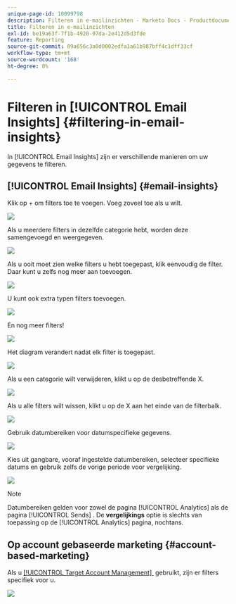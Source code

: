 ```yaml
---
unique-page-id: 10099798
description: Filteren in e-mailinzichten - Marketo Docs - Productdocumentatie
title: Filteren in e-mailinzichten
exl-id: be19a63f-7f1b-4920-97da-2e412d5d3fde
feature: Reporting
source-git-commit: 09a656c3a0d0002edfa1a61b987bff4c1dff33cf
workflow-type: tm+mt
source-wordcount: '168'
ht-degree: 0%

---
```


# Filteren in [!UICONTROL Email Insights] {#filtering-in-email-insights}

In [!UICONTROL Email Insights] zijn er verschillende manieren om uw gegevens te filteren.

## [!UICONTROL Email Insights] {#email-insights}

Klik op + om filters toe te voegen. Voeg zoveel toe als u wilt.

![](assets/one-2.png)

Als u meerdere filters in dezelfde categorie hebt, worden deze samengevoegd en weergegeven.

![](assets/state.png)

Als u ooit moet zien welke filters u hebt toegepast, klik eenvoudig de filter. Daar kunt u zelfs nog meer aan toevoegen.

![](assets/states.png)

U kunt ook extra typen filters toevoegen.

![](assets/os.png)

En nog meer filters!

![](assets/more-filters.png)

Het diagram verandert nadat elk filter is toegepast.

![](assets/filtered-chart.png)

Als u een categorie wilt verwijderen, klikt u op de desbetreffende X.

![](assets/filter1.png)

Als u alle filters wilt wissen, klikt u op de X aan het einde van de filterbalk.

![](assets/filter2.png)

Gebruik datumbereiken voor datumspecifieke gegevens.

![](assets/date-click.png)

Kies uit gangbare, vooraf ingestelde datumbereiken, selecteer specifieke datums en gebruik zelfs de vorige periode voor vergelijking.

![](assets/date-range.png)

>[!NOTE]
>
>Datumbereiken gelden voor zowel de pagina [!UICONTROL Analytics] als de pagina [!UICONTROL Sends] . De **vergelijkings** optie is slechts van toepassing op de [!UICONTROL Analytics] pagina, nochtans.

## Op account gebaseerde marketing {#account-based-marketing}

Als u [[!UICONTROL Target Account Management] &#x200B;](https://docs.marketo.com/display/DOCS/Account+Based+Marketing+Overview) gebruikt, zijn er filters specifiek voor u.

![](assets/abm.png)
